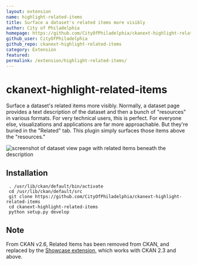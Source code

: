 ```yaml
---
layout: extension
name: highlight-related-items
title: Surface a dataset's related items more visibly
author: City of Philadelphia
homepage: https://github.com/CityOfPhiladelphia/ckanext-highlight-related-items
github_user: CityOfPhiladelphia
github_repo: ckanext-highlight-related-items
category: Extension
featured: 
permalink: /extension/highlight-related-items/
---
```



ckanext-highlight-related-items
===============================

Surface a dataset's related items more visibly. Normally, a dataset page
provides a text description of the dataset and then a bunch of "resources" in
various formats. For very technical users, this is perfect. For everyone else,
visualizations and applications are far more approachable. But they're buried in
the "Related" tab. This plugin simply surfaces those items above the "resources."

![screenshot of dataset view page with related items beneath the
description](http://i.imgur.com/M8dmuPc.png)

Installation
------------

     . /usr/lib/ckan/default/bin/activate
     cd /usr/lib/ckan/default/src
     git clone https://github.com/CityOfPhiladelphia/ckanext-highlight-related-items
     cd ckanext-highlight-related-items
     python setup.py develop

Note
----

From CKAN v2.6, Related Items has been removed from CKAN, and replaced by the [Showcase extension](https://github.com/ckan/ckanext-showcase), which works with CKAN 2.3 and above.

